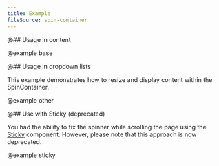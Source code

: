 ```yaml
---
title: Example
fileSource: spin-container
---
```


@## Usage in content

@example base

@## Usage in dropdown lists

This example demonstrates how to resize and display content within the SpinContainer.

@example other

@## Use with Sticky (deprecated)

You had the ability to fix the spinner while scrolling the page using the [Sticky](/components/sticky/) component. However, please note that this approach is now deprecated.

@example sticky
